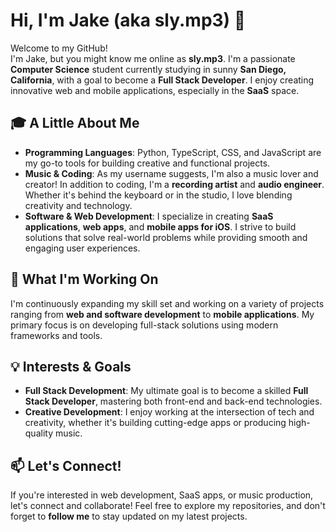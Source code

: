 # Hi, I'm Jake (aka sly.mp3) 👋

Welcome to my GitHub!  
I'm Jake, but you might know me online as **sly.mp3**. I'm a passionate **Computer Science** student currently studying in sunny **San Diego, California**, with a goal to become a **Full Stack Developer**. I enjoy creating innovative web and mobile applications, especially in the **SaaS** space.

## 🎓 A Little About Me

- **Programming Languages**: Python, TypeScript, CSS, and JavaScript are my go-to tools for building creative and functional projects.
- **Music & Coding**: As my username suggests, I'm also a music lover and creator! In addition to coding, I'm a **recording artist** and **audio engineer**. Whether it's behind the keyboard or in the studio, I love blending creativity and technology.
- **Software & Web Development**: I specialize in creating **SaaS applications**, **web apps**, and **mobile apps for iOS**. I strive to build solutions that solve real-world problems while providing smooth and engaging user experiences.

## 🌱 What I'm Working On

I'm continuously expanding my skill set and working on a variety of projects ranging from **web and software development** to **mobile applications**. My primary focus is on developing full-stack solutions using modern frameworks and tools.

## 💡 Interests & Goals

- **Full Stack Development**: My ultimate goal is to become a skilled **Full Stack Developer**, mastering both front-end and back-end technologies.
- **Creative Development**: I enjoy working at the intersection of tech and creativity, whether it's building cutting-edge apps or producing high-quality music.

## 📫 Let's Connect!

If you're interested in web development, SaaS apps, or music production, let's connect and collaborate! Feel free to explore my repositories, and don't forget to **follow me** to stay updated on my latest projects.
